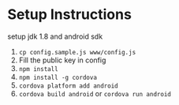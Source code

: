 # Setup Instructions

setup jdk 1.8 and android sdk 

1. `cp config.sample.js www/config.js`
2. Fill the public key in config
3. `npm install`
4. `npm install -g cordova `
5. `cordova platform add android`
6. `cordova build android` or `cordova run android`
